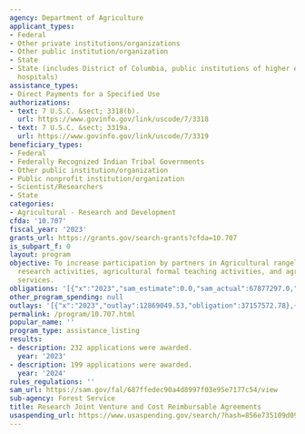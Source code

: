 ```yaml
---
agency: Department of Agriculture
applicant_types:
- Federal
- Other private institutions/organizations
- Other public institution/organization
- State
- State (includes District of Columbia, public institutions of higher education and
  hospitals)
assistance_types:
- Direct Payments for a Specified Use
authorizations:
- text: 7 U.S.C. &sect; 3318(b).
  url: https://www.govinfo.gov/link/uscode/7/3318
- text: 7 U.S.C. &sect; 3319a.
  url: https://www.govinfo.gov/link/uscode/7/3319
beneficiary_types:
- Federal
- Federally Recognized Indian Tribal Governments
- Other public institution/organization
- Public nonprofit institution/organization
- Scientist/Researchers
- State
categories:
- Agricultural - Research and Development
cfda: '10.707'
fiscal_year: '2023'
grants_url: https://grants.gov/search-grants?cfda=10.707
is_subpart_f: 0
layout: program
objective: To increase participation by partners in Agricultural rangeland and forestry
  research activities, agricultural formal teaching activities, and agricultural extension
  services.
obligations: '[{"x":"2023","sam_estimate":0.0,"sam_actual":67877297.0,"usa_spending_actual":57193241.57},{"x":"2024","sam_estimate":0.0,"sam_actual":48358969.0,"usa_spending_actual":48353619.37},{"x":"2025","sam_estimate":0.0,"sam_actual":49000000.0,"usa_spending_actual":0.0}]'
other_program_spending: null
outlays: '[{"x":"2023","outlay":12869049.53,"obligation":37157572.78},{"x":"2024","outlay":2239068.92,"obligation":32426534.48},{"x":"2025","outlay":0.0,"obligation":0.0}]'
permalink: /program/10.707.html
popular_name: ''
program_type: assistance_listing
results:
- description: 232 applications were awarded.
  year: '2023'
- description: 199 applications were awarded.
  year: '2024'
rules_regulations: ''
sam_url: https://sam.gov/fal/687ffedec90a4d8997f03e95e7177c54/view
sub-agency: Forest Service
title: Research Joint Venture and Cost Reimbursable Agreements
usaspending_url: https://www.usaspending.gov/search/?hash=856e735109d09535dc96639e57b2c2e5
---
```

